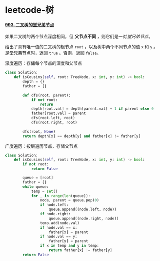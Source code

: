 # leetcode-树

#### [993. 二叉树的堂兄弟节点](https://leetcode-cn.com/problems/cousins-in-binary-tree/)

如果二叉树的两个节点深度相同，但 **父节点不同** ，则它们是一对*堂兄弟节点*。

给出了具有唯一值的二叉树的根节点 `root` ，以及树中两个不同节点的值 `x` 和 `y` 。是堂兄弟节点时，返回 `true` 。否则，返回 `false`。

深度遍历：存储每个节点的深度和父节点

```python
class Solution:
    def isCousins(self, root: TreeNode, x: int, y: int) -> bool:
        depth = {}
        father = {}
        
        def dfs(root, parent):
            if not root:
                return
            depth[root.val] = depth[parent.val] + 1 if parent else 0
            father[root.val] = parent
            dfs(root.left, root)
            dfs(root.right, root)
        
        dfs(root, None)
        return depth[x] == depth[y] and father[x] != father[y]
```

广度遍历：按层遍历节点，存储父节点

```python
class Solution:
    def isCousins(self, root: TreeNode, x: int, y: int) -> bool:
        if not root:
            return False

        queue = [root]
        father = {}
        while queue:
            temp = set()
            for _ in range(len(queue)):
                node, parent = queue.pop(0)
                if node.left:
                    queue.append((node.left, node))
                if node.right:
                    queue.append((node.right, node))
                temp.add(node.val)
                if node.val == x:
                    father[x] = parent
                if node.val == y:
                    father[y] = parent
                if x in temp and y in temp:
                    return father[x] != father[y]
        return False
```

